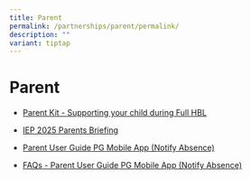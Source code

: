 ```yaml
---
title: Parent
permalink: /partnerships/parent/permalink/
description: ""
variant: tiptap
---
```

<h1>Parent</h1>
<ul data-tight="true" class="tight">
<li>
<p><a href="/files/Parent%20Kit%20-%20Supporting%20your%20child%20during%20Full%20HBL.pdf" rel="noopener noreferrer nofollow" target="_blank">Parent Kit - Supporting your child during Full HBL</a>
</p>
</li>
<li>
<p><a href="/files/IEP_2025_Parents_Briefing.pdf" rel="noopener noreferrer nofollow" target="_blank">IEP 2025 Parents Briefing</a>
</p>
</li>
<li>
<p><a href="/files/Parents/Parent_User_Guide_PG_Mobile_App__Notify_absence_.pdf" rel="noopener nofollow" target="_blank">Parent User Guide PG Mobile App (Notify Absence)</a>
</p>
</li>
<li>
<p><a href="/files/Parents/FAQs_for_Parents__Notify_absence_.pdf" rel="noopener nofollow" target="_blank">FAQs - Parent User Guide PG Mobile App (Notify Absence)</a>
</p>
</li>
</ul>
<p></p>